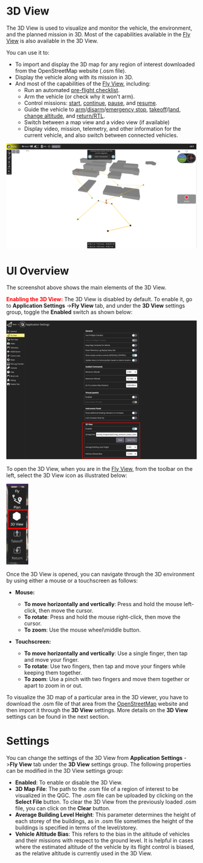 # 3D View

The 3D View is used to visualize and monitor the vehicle, the environment, and the planned mission in 3D. Most of the capabilities available in the [Fly View](../fly_view/fly_view.md)  is also available in the 3D View. 

You can use it to:
- To import and display the 3D map for any region of interest downloaded from the OpenStreetMap website (.osm file).
- Display the vehicle along with its mission in 3D.
- And most of the capabilities of the [Fly View](../fly_view/fly_view.md), including:
    - Run an automated [pre-flight checklist](#preflight_checklist).
    - Arm the vehicle (or check why it won't arm).
    - Control missions: [start](#start_mission), [continue](#continue_mission), [pause](#pause), and [resume](#resume_mission).
    - Guide the vehicle to [arm](#arm)/[disarm](#disarm)/[emergency stop](#emergency_stop), [takeoff](#takeoff)/[land](#land), [change altitude](#change_altitude), and [return/RTL](#rtl).
    - Switch between a map view and a video view (if available)
    - Display video, mission, telemetry, and other information for the current vehicle, and also switch between connected vehicles.

![3D View](../../../assets/viewer_3d/viewer_3d_overview.jpg)

# UI Overview
The screenshot above shows the main elements of the 3D View. 

<font color="red">**Enabling the 3D View:** </font>The 3D View is disabled by default. To enable it, go to **Application Settings** ->**Fly View** tab, and under the **3D View** settings group, toggle the **Enabled** switch as shown below:

![3D View](../../../assets/viewer_3d/enable_3d_view.jpg)

To open the 3D View, when you are in the [Fly View](../fly_view/fly_view.md), from the toolbar on the left, select the 3D View icon as illustrated below:

![3D View](../../../assets/viewer_3d/open_3d_viewer.jpg)

Once the 3D View is opened, you can navigate through the 3D environment by using either a mouse or a touchscreen as follows:
- **Mouse:**
    - **To move horizontally and vertically**: Press and hold the mouse left-click, then move the cursor.
    - **To rotate**: Press and hold the mouse right-click, then move the cursor.
    - **To zoom**: Use the mouse wheel\middle button.

- **Touchscreen:**
    - **To move horizontally and vertically**: Use a single finger, then tap and move your finger.
    - **To rotate**: Use two fingers, then tap and move your fingers while keeping them together.
    - **To zoom**: Use a pinch with two fingers and move them together or apart to zoom in or out.

To visualize the 3D map of a particular area in the 3D viewer, you have to download the .osm file of that area from the [OpenStreetMap](https://www.openstreetmap.org/#map=16/47.3964/8.5498) website and then import it through the **3D View** settings. More details on the **3D View** settings can be found in the next section.
# Settings
You can change the settings of the 3D View from **Application Settings** ->**Fly View** tab under the **3D View** settings group.
The following properties can be modified in the 3D View settings group:

- **Enabled**: To enable or disable the 3D View.
- **3D Map File**: The path to the .osm file of a region of interest to be visualized in the QGC. The .osm file can be uploaded by clicking on the **Select File** button. To clear the 3D View from the previously loaded .osm file, you can click on the **Clear** button.
- **Average Building Level Height**: This parameter determines the height of each storey of the buildings, as in .osm file sometimes the height of the buildings is specified in terms of the level/storey. 
- **Vehicle Altitude Bias**: This refers to the bias in the altitude of vehicles and their missions with respect to the ground level. It is helpful in cases where the estimated altitude of the vehicle by its flight control is biased, as the relative altitude is currently used in the 3D View.


